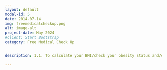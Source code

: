 ```yaml
---
layout: default
modal-id: 5
date: 2014-07-14
img: freemedicalcheckup.png
alt: image-alt
project-date: May 2024
#client: Start Bootstrap
category: Free Medical Check Up


description: 1.1. To calculate your BMI/check your obesity status and/or get our free suggestions, you are requested to click on -> <a href="https://codeinplace.stanford.edu/cip3/share/dAeTjM4nxQHbZhkoxhZD">here</a>.<br/>1.2. To check for free whether your offspring will be color blind and how to prevent it, you are requested to click on -> <a href="https://codeinplace.stanford.edu/cip3/share/twTxB2OdbAakdkGGlXz9">here</a>.

---
```



